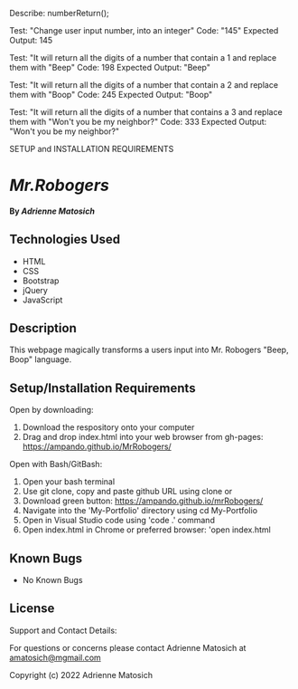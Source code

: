 Describe: numberReturn();

Test: "Change user input number, into an integer"
Code: "145"
Expected Output: 145


Test: "It will return all the digits of a number that contain a 1 and replace them with "Beep"
Code: 198
Expected Output: "Beep"

Test: "It will return all the digits of a number that contain a 2 and replace them with "Boop" 
Code: 245
Expected Output: "Boop"

Test: "It will return all the digits of a number that contains a 3 and replace them with "Won't you be my neighbor?"
Code: 333
Expected Output: "Won't you be my neighbor?"

SETUP and INSTALLATION REQUIREMENTS 

# _Mr.Robogers_

#### By _Adrienne Matosich_


## Technologies Used

* HTML
* CSS
* Bootstrap
* jQuery
* JavaScript

## Description
This webpage magically transforms a users input into Mr. Robogers "Beep, Boop" language.


## Setup/Installation Requirements

Open by downloading:
1. Download the respository onto your computer
2. Drag and drop index.html into your web browser from gh-pages: https://ampando.github.io/MrRobogers/

Open with Bash/GitBash:
1. Open your bash terminal
2. Use git clone, copy and paste github URL using clone or 
3. Download green button: https://ampando.github.io/mrRobogers/ 
4. Navigate into the 'My-Portfolio' directory using cd My-Portfolio
5. Open in Visual Studio code using 'code .' command
6. Open index.html in Chrome or preferred browser: 'open index.html

## Known Bugs

* No Known Bugs 

## License
Support and Contact Details:

For questions or concerns please contact Adrienne Matosich at amatosich@mgmail.com 

Copyright (c) 2022 Adrienne Matosich


